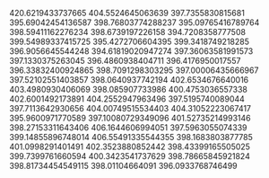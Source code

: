 420.6219433737665
404.5524645063639
397.7355830815681
395.69042454136587
398.76803774288237
395.09765416789764
398.59411162276234
398.6739197226158
394.7208358777508
399.54989337415725
395.4272706604395
399.3418749218285
396.9056645544248
394.61819020947274
397.36063581991573
397.1330375263045
396.4860938404711
396.4176950017557
396.33832400924865
398.7091298303295
397.00006435666967
397.52102551403857
398.0640937742194
402.6534676640016
403.4980930406069
398.085907733986
400.4753036557338
402.6001492173891
404.2552947963496
397.5195740089044
397.7113642930656
404.00749515534403
404.31052223067417
395.9600971770589
397.10080729349096
401.52735214993146
398.27153311643406
406.1644606994051
397.5963055074339
399.14855896748014
406.55491335544355
398.1683803877785
401.0998291401491
402.3523880852442
398.43399165505025
399.7399761660594
400.3423541737629
398.78665845921824
398.81734454549115
398.01104664091
396.0933768746499